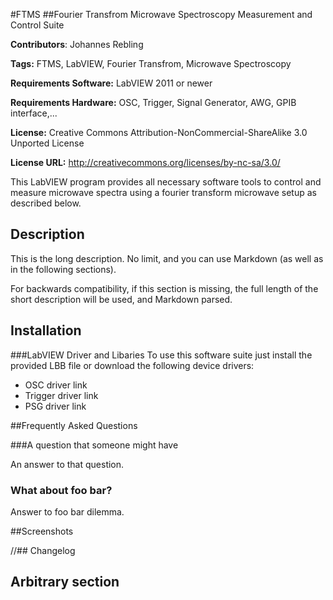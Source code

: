 #FTMS 
##Fourier Transfrom Microwave Spectroscopy Measurement and Control Suite 

**Contributors**: Johannes Rebling

**Tags:** FTMS, LabVIEW, Fourier Transfrom, Microwave Spectroscopy 

**Requirements Software:** LabVIEW 2011 or newer

**Requirements Hardware:** OSC, Trigger, Signal Generator, AWG, GPIB interface,...

**License:** Creative Commons Attribution-NonCommercial-ShareAlike 3.0 Unported License

**License URL:** http://creativecommons.org/licenses/by-nc-sa/3.0/

This LabVIEW program provides all necessary software tools to control and measure microwave spectra using a fourier transform microwave setup as described below. 

## Description

This is the long description.  No limit, and you can use Markdown (as well as in the following sections).

For backwards compatibility, if this section is missing, the full length of the short description will be used, and
Markdown parsed.

## Installation
###LabVIEW Driver and Libaries
To use this software suite just install the provided LBB file or download the following device drivers:
* OSC driver
	link
* Trigger driver
	link
* PSG driver
	link

##Frequently Asked Questions

###A question that someone might have

An answer to that question.

### What about foo bar?

Answer to foo bar dilemma.

##Screenshots 


//## Changelog

## Arbitrary section
